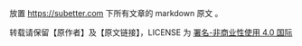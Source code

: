 放置 https://subetter.com 下所有文章的 markdown 原文 。

转载请保留【原作者】及【原文链接】，LICENSE 为 [署名-非商业性使用 4.0 国际 ](https://creativecommons.org/licenses/by-nc/4.0/deed.zh)
